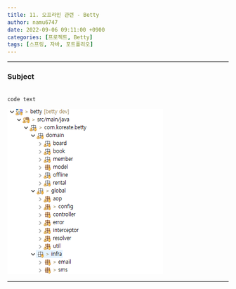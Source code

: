 ```yaml
---
title: 11. 오프라인 관련 - Betty
author: namu6747
date: 2022-09-06 09:11:00 +0900
categories: [프로젝트, Betty]
tags: [스프링, 자바, 포트폴리오]
---
```


<hr/>

### Subject

```java

code text

```

<!-- image comment -->
![Desktop View](/assets/img/betty/package/package-all.png)
<hr/>

